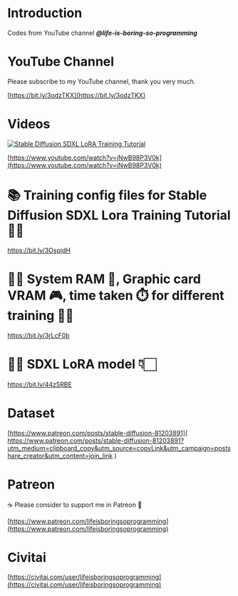 # Introduction
Codes from YouTube channel ***@life-is-boring-so-programming***

# YouTube Channel
Please subscribe to my YouTube channel, thank you very much. 

[https://bit.ly/3odzTKX](https://bit.ly/3odzTKX)

# Videos
[![Stable Diffusion SDXL LoRA Training Tutorial](https://img.youtube.com/vi/iNwB98P3V0k/sddefault.jpg)](https://www.youtube.com/watch?v=iNwB98P3V0k)

[https://www.youtube.com/watch?v=iNwB98P3V0k](https://www.youtube.com/watch?v=iNwB98P3V0k)

# 📚 Training config files for Stable Diffusion SDXL Lora Training Tutorial 🚀📝
https://bit.ly/3OspjdH

# 🏋️‍♀️ System RAM 💾, Graphic card VRAM 🎮, time taken ⏱️ for different training 🏋️‍♀️
https://bit.ly/3rLcF0b

# 👩‍🦰 SDXL LoRA model 👇🏻
https://bit.ly/44z5RBE

# Dataset
[https://www.patreon.com/posts/stable-diffusion-81203891](
https://www.patreon.com/posts/stable-diffusion-81203891?utm_medium=clipboard_copy&utm_source=copyLink&utm_campaign=postshare_creator&utm_content=join_link
)

# Patreon
☕️ Please consider to support me in Patreon 🍻

[https://www.patreon.com/lifeisboringsoprogramming](https://www.patreon.com/lifeisboringsoprogramming)

# Civitai
[https://civitai.com/user/lifeisboringsoprogramming](https://civitai.com/user/lifeisboringsoprogramming)
